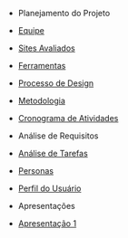 - Planejamento do Projeto

- [Equipe](/planejamentoDoProjeto/equipe.md)
- [Sites Avaliados](/planejamentoDoProjeto/sitesAvaliados.md)
- [Ferramentas](/planejamentoDoProjeto/ferramentas.md)
- [Processo de Design](/planejamentoDoProjeto/processoDesign.md)
- [Metodologia](/planejamentoDoProjeto/metodologias.md)
- [Cronograma de Atividades](/planejamentoDoProjeto/cronogramaAtividades.md)

- Análise de Requisitos

- [Análise de Tarefas](/analiseTarefas.md)
- [Personas](/personas.md)
- [Perfil do Usuário](/perfilusuario.md)

- Apresentações
- [Apresentação 1](/apresentacoes/apresentacao1.md)
